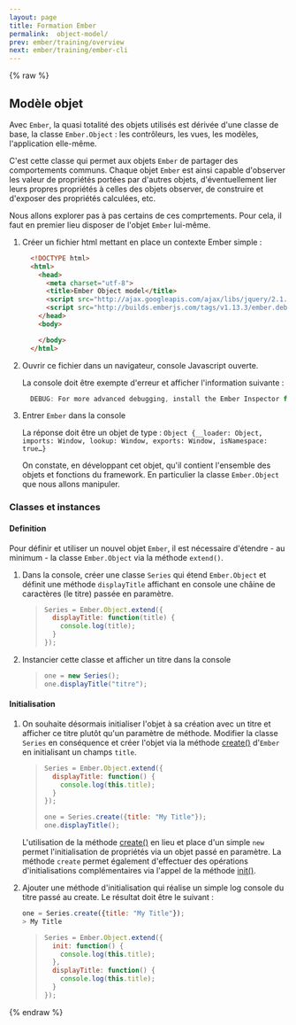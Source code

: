 ```yaml
---
layout: page
title: Formation Ember
permalink:  object-model/
prev: ember/training/overview
next: ember/training/ember-cli
---
```


{% raw %}

## Modèle objet

Avec `Ember`, la quasi totalité des objets utilisés est dérivée d'une classe de base, la classe ``Ember.Object`` : les contrôleurs, les vues, les modèles, l'application elle-même.

C'est cette classe qui permet aux objets `Ember` de partager des comportements communs. Chaque objet `Ember` est ainsi capable d'observer les valeur de propriétés portées par d'autres objets, d'éventuellement lier leurs propres propriétés à celles des objets observer, de construire et d'exposer des propriétés calculées, etc.

Nous allons explorer pas à pas certains de ces comprtements. Pour cela, il faut en premier lieu disposer de l'objet `Ember` lui-même.

1. Créer un fichier html mettant en place un contexte Ember simple :

    ```html
      <!DOCTYPE html>
      <html>
        <head>
          <meta charset="utf-8">
          <title>Ember Object model</title>
          <script src="http://ajax.googleapis.com/ajax/libs/jquery/2.1.4/jquery.min.js"></script>
          <script src="http://builds.emberjs.com/tags/v1.13.3/ember.debug.js"></script>
        </head>
        <body>

        </body>
      </html>
    ```

2. Ouvrir ce fichier dans un navigateur, console Javascript ouverte.

    La console doit être exempte d'erreur et afficher l'information suivante :

    ```javascript
      DEBUG: For more advanced debugging, install the Ember Inspector from   https://chrome.google.com/webstore/detail/ember-inspector/bmdblncegkenkacieihfhpjfppoconhi
    ```

3. Entrer ``Ember`` dans la console

    La réponse doit être un objet de type : ``Object {__loader: Object, imports: Window, lookup: Window, exports: Window, isNamespace: true…}``

    On constate, en développant cet objet, qu'il contient l'ensemble des objets et fonctions du framework. En particulier la classe ``Ember.Object`` que nous allons manipuler.

### Classes et instances

#### Definition

Pour définir et utiliser un nouvel objet `Ember`, il est nécessaire d'étendre - au minimum - la classe `Ember.Object` via la méthode ``extend()``.

1. Dans la console, créer une classe `Series` qui étend `Ember.Object` et définit une méthode `displayTitle` affichant en console une châine de caractères (le titre) passée en paramètre.

    > ```javascript
    > Series = Ember.Object.extend({
    >   displayTitle: function(title) {
    >     console.log(title);
    >   }
    > });
    > ```

2. Instancier cette classe et afficher un titre dans la console

    > ```javascript
    > one = new Series();
    > one.displayTitle("titre");
    > ```

#### Initialisation

1. On souhaite désormais initialiser l'objet à sa création avec un titre et afficher ce titre plutôt qu'un paramètre de méthode. Modifier la classe `Series` en conséquence et créer l'objet via la méthode [create()](http://emberjs.com/api/classes/Ember.Object.html#method_create) d'`Ember` en initialisant un champs `title`.

    > ```javascript
    > Series = Ember.Object.extend({
    >   displayTitle: function() {
    >     console.log(this.title);
    >   }
    > });
    >
    > one = Series.create({title: "My Title"});
    > one.displayTitle();
    > ```

    L'utilisation de la méthode [create()](http://emberjs.com/api/classes/Ember.Object.html#method_create) en lieu et place d'un simple `new` permet l'initialisation de propriétés via un objet passé en paramètre. La méthode `create` permet également d'effectuer des opérations d'initialisations complémentaires via l'appel de la méthode [init()](http://emberjs.com/api/classes/Ember.Object.html#method_init).

2. Ajouter une méthode d'initialisation qui réalise un simple log console du titre passé au create. Le résultat doit être le suivant :

    ```javascript
    one = Series.create({title: "My Title"});
    > My Title
    ```

    > ```javascript
    > Series = Ember.Object.extend({
    >   init: function() {
    >     console.log(this.title);
    >   },
    >   displayTitle: function() {
    >     console.log(this.title);
    >   }
    > });
    > ```

{% endraw %}